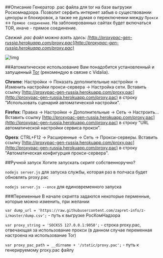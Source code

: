 ##Описание
Генератор .pac файла для tor на базе выгрузки Роскомнадзора. Позволит серфить интернет забыв о существовании цензуры и блокировок, а также не думая о переключении между `Прокси` ↔ `Прямое соединение`. На заблокированных сайтах будет включаться TOR, иначе - прямое соединение.

*Свежий .pac файл можно взять здесь: [http://proxypac-gen-russia.herokuapp.com/proxy.pac](http://proxypac-gen-russia.herokuapp.com/proxy.pac)*

![!img](http://2.bp.blogspot.com/-lkftvqdHtPs/U7mSaIhtCbI/AAAAAAAAETs/PlMSHOie6IQ/s1600/%D0%94%D0%BE%D0%BA%D1%83%D0%BC%D0%B5%D0%BD%D1%821.png)

##Автоматическое использование
Вам понадобится установленный и запущенный [Tor](https://www.torproject.org/download/download.html.en) (рекомендую в связке с Vidalia).

**Chrome**: Настройки → Показать дополнительные настройки → Изменить настройки прокси-сервера → Настройка сети. Вставить ссылку [http://proxypac-gen-russia.herokuapp.com/proxy.pac](http://proxypac-gen-russia.herokuapp.com/proxy.pac) в строку "Использовать сценарий автоматической настройки".

**Firefox**: Правка → Настройки → Дополнительные → Сеть → Настроить... Вставить ссылку [http://proxypac-gen-russia.herokuapp.com/proxy.pac](http://proxypac-gen-russia.herokuapp.com/proxy.pac) в строку "URL автоматической настройки сервиса прокси".

**Opera**: CTRL+F12 → Расширенные → Сеть → Прокси-серверы. Вставить ссылку [http://proxypac-gen-russia.herokuapp.com/proxy.pac](http://proxypac-gen-russia.herokuapp.com/proxy.pac) в строку "Автоматическая конфигурция прокси-сервера".

##Ручной запуск
Хотите запускать скрипт собственноручно?

`nodejs server.js` для запуска службы, которая раз в полчаса будет обновлять proxy.pac 

`nodejs server.js --once` для единовременного запуска

###Переменные
В начале скрипта задаются некоторые перменные, которые можно изменить, при желании

 `var dump_url = 'https://raw.githubusercontent.com/zapret-info/z-i/master/dump.csv';` - путь к выгрузке РосКомНадзора
 
 `var proxy_string = 'SOCKS5 127.0.0.1:9050';` - строка proxy.pac, отвечающая за использование прокси (в данном случае переменная настроена на использование Tor)
 
 `var proxy_pac_path = __dirname + '/static/proxy.pac';` - путь к генерируемому proxy.pac файлу